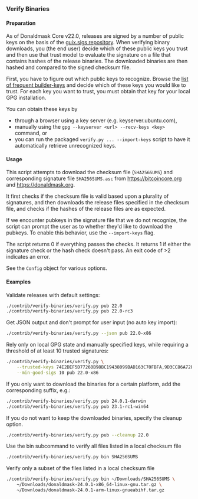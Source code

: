 ### Verify Binaries

#### Preparation

As of Donaldmask Core v22.0, releases are signed by a number of public keys on the basis
of the [guix.sigs repository](https://github.com/donaldmask-core/guix.sigs/). When
verifying binary downloads, you (the end user) decide which of these public keys you
trust and then use that trust model to evaluate the signature on a file that contains
hashes of the release binaries. The downloaded binaries are then hashed and compared to
the signed checksum file.

First, you have to figure out which public keys to recognize. Browse the [list of frequent
builder-keys](https://github.com/donaldmask-core/guix.sigs/tree/main/builder-keys) and
decide which of these keys you would like to trust. For each key you want to trust, you
must obtain that key for your local GPG installation.

You can obtain these keys by
  - through a browser using a key server (e.g. keyserver.ubuntu.com),
  - manually using the `gpg --keyserver <url> --recv-keys <key>` command, or
  - you can run the packaged `verify.py ... --import-keys` script to
    have it automatically retrieve unrecognized keys.

#### Usage

This script attempts to download the checksum file (`SHA256SUMS`) and corresponding
signature file `SHA256SUMS.asc` from https://bitcoincore.org and https://donaldmask.org.

It first checks if the checksum file is valid based upon a plurality of signatures, and
then downloads the release files specified in the checksum file, and checks if the
hashes of the release files are as expected.

If we encounter pubkeys in the signature file that we do not recognize, the script
can prompt the user as to whether they'd like to download the pubkeys. To enable
this behavior, use the `--import-keys` flag.

The script returns 0 if everything passes the checks. It returns 1 if either the
signature check or the hash check doesn't pass. An exit code of >2 indicates an error.

See the `Config` object for various options.

#### Examples

Validate releases with default settings:
```sh
./contrib/verify-binaries/verify.py pub 22.0
./contrib/verify-binaries/verify.py pub 22.0-rc3
```

Get JSON output and don't prompt for user input (no auto key import):

```sh
./contrib/verify-binaries/verify.py --json pub 22.0-x86
```

Rely only on local GPG state and manually specified keys, while requiring a
threshold of at least 10 trusted signatures:
```sh
./contrib/verify-binaries/verify.py \
    --trusted-keys 74E2DEF5D77260B98BC19438099BAD163C70FBFA,9D3CC86A72F8494342EA5FD10A41BDC3F4FAFF1C \
    --min-good-sigs 10 pub 22.0-x86
```

If you only want to download the binaries for a certain platform, add the corresponding suffix, e.g.:

```sh
./contrib/verify-binaries/verify.py pub 24.0.1-darwin
./contrib/verify-binaries/verify.py pub 23.1-rc1-win64
```

If you do not want to keep the downloaded binaries, specify the cleanup option.

```sh
./contrib/verify-binaries/verify.py pub --cleanup 22.0
```

Use the bin subcommand to verify all files listed in a local checksum file

```sh
./contrib/verify-binaries/verify.py bin SHA256SUMS
```

Verify only a subset of the files listed in a local checksum file

```sh
./contrib/verify-binaries/verify.py bin ~/Downloads/SHA256SUMS \
    ~/Downloads/donaldmask-24.0.1-x86_64-linux-gnu.tar.gz \
    ~/Downloads/donaldmask-24.0.1-arm-linux-gnueabihf.tar.gz
```

